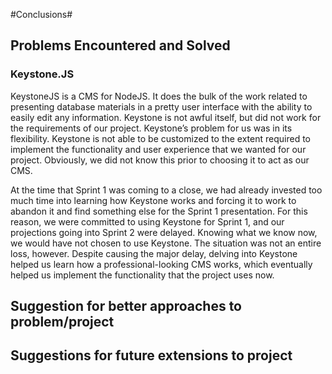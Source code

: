 #Conclusions#

## Problems Encountered and Solved

### Keystone.JS

KeystoneJS is a CMS for NodeJS.  It does the bulk of the work related to presenting database materials in a pretty user interface with the ability to easily edit any information.  Keystone is not awful itself, but did not work for the requirements of our project.  Keystone’s problem for us was in its flexibility.  Keystone is not able to be customized to the extent required to implement the functionality and user experience that we wanted for our project.  Obviously, we did not know this prior to choosing it to act as our CMS.

At the time that Sprint 1 was coming to a close, we had already invested too much time into learning how Keystone works and forcing it to work to abandon it and find something else for the Sprint 1 presentation.  For this reason, we were committed to using Keystone for Sprint 1, and our projections going into Sprint 2 were delayed.  Knowing what we know now, we would have not chosen to use Keystone.  The situation was not an entire loss, however.  Despite causing the major delay, delving into Keystone helped us learn how a professional-looking CMS works, which eventually helped us implement the functionality that the project uses now.


## Suggestion for better approaches to problem/project
## Suggestions for future extensions to project
